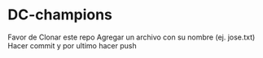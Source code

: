 # DC-champions

Favor de Clonar este repo
Agregar un archivo con su nombre (ej. jose.txt)
Hacer commit
y por ultimo hacer push

